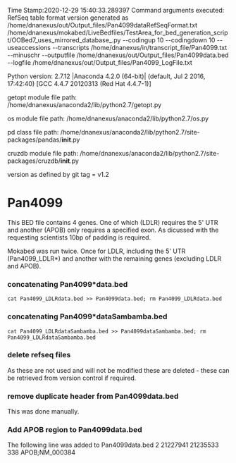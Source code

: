 Time Stamp:2020-12-29 15:40:33.289397
Command arguments executed:
RefSeq table format version generated as /home/dnanexus/out/Output_files/Pan4099dataRefSeqFormat.txt
/home/dnanexus/mokabed/LiveBedfiles/TestArea_for_bed_generation_script/OOBed7_uses_mirrored_database_.py --codingup 10 --codingdown 10 --useaccessions --transcripts /home/dnanexus/in/transcript_file/Pan4099.txt --minuschr --outputfile /home/dnanexus/out/Output_files/Pan4099data.bed --logfile /home/dnanexus/out/Output_files/Pan4099_LogFile.txt 

 Python version: 2.7.12 |Anaconda 4.2.0 (64-bit)| (default, Jul  2 2016, 17:42:40) 
[GCC 4.4.7 20120313 (Red Hat 4.4.7-1)]

 getopt module file path: /home/dnanexus/anaconda2/lib/python2.7/getopt.py

 os module file path: /home/dnanexus/anaconda2/lib/python2.7/os.py

 pd class file path: /home/dnanexus/anaconda2/lib/python2.7/site-packages/pandas/__init__.py

 cruzdb module file path: /home/dnanexus/anaconda2/lib/python2.7/site-packages/cruzdb/__init__.py

version as defined by git tag = v1.2

# Pan4099
This BED file contains 4 genes. One of which (LDLR) requires the 5' UTR and another (APOB) only requires a specified exon.
As dicussed with the requesting scientists 10bp of padding is required.

Mokabed was run twice. Once for LDLR, including the 5' UTR (Pan4099_LDLR*) and another with the remaining genes (excluding LDLR and APOB). 

### concatenating Pan4099*data.bed
`cat Pan4099_LDLRdata.bed >> Pan4099data.bed; rm Pan4099_LDLRdata.bed`

### concatenating Pan4099*dataSambamba.bed
`cat Pan4099_LDLRdataSambamba.bed >> Pan4099dataSambamba.bed; rm Pan4099_LDLRdataSambamba.bed`

### delete refseq files
As these are not used and will not be modified these are deleted - these can be retrieved from version control if required.

### remove duplicate header from Pan4099data.bed
This was done manually.

### Add APOB region to Pan4099data.bed
The following line was added to Pan4099data.bed
2	21227941	21235533	338										APOB;NM_000384
